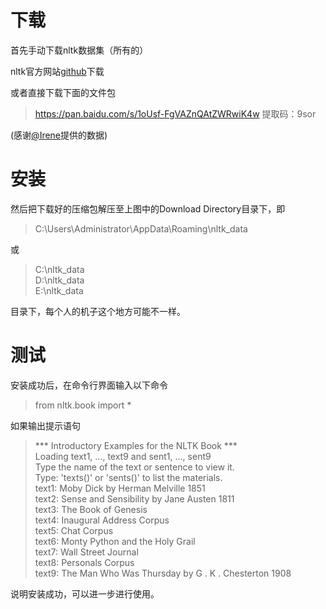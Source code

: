 # 下载

首先手动下载nltk数据集（所有的）

nltk官方网站[github](https://github.com/nltk/nltk_data)下载  

或者直接下载下面的文件包  
> https://pan.baidu.com/s/1oUsf-FgVAZnQAtZWRwiK4w 提取码：9sor  

(感谢[@Irene](https://blog.csdn.net/qq_42871249/article/details/105322130)提供的数据)

# 安装

然后把下载好的压缩包解压至上图中的Download Directory目录下，即  
> C:\Users\Administrator\AppData\Roaming\nltk_data

或  
> C:\nltk_data  
> D:\nltk_data  
> E:\nltk_data  

目录下，每个人的机子这个地方可能不一样。  


# 测试

安装成功后，在命令行界面输入以下命令  
> from nltk.book import *

如果输出提示语句

> *** Introductory Examples for the NLTK Book ***  
> Loading text1, ..., text9 and sent1, ..., sent9  
> Type the name of the text or sentence to view it.  
> Type: 'texts()' or 'sents()' to list the materials.  
> text1: Moby Dick by Herman Melville 1851  
> text2: Sense and Sensibility by Jane Austen 1811  
> text3: The Book of Genesis  
> text4: Inaugural Address Corpus  
> text5: Chat Corpus  
> text6: Monty Python and the Holy Grail  
> text7: Wall Street Journal  
> text8: Personals Corpus  
> text9: The Man Who Was Thursday by G . K . Chesterton 1908  

说明安装成功，可以进一步进行使用。

